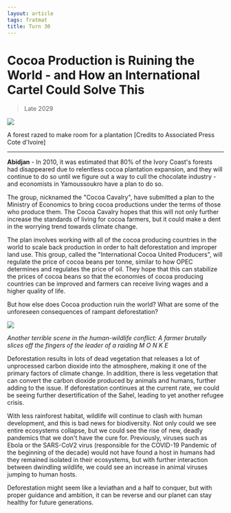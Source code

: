 ```yaml
---
layout: article
tags: fratmat
title: Turn 30
---
```


# Cocoa Production is Ruining the World - and How an International Cartel Could Solve This

<blockquote class="blockquote">
  <p id="date-published">Late 2029</p>
</blockquote>

<div class="main-image-container">
    <img src = "../../../assets/images/Turn_30_Fratmat_Image_1.JPG" id="container-image">
    <p id="image-caption">A forest razed to make room for a plantation [Credits to Associated Press Cote d'Ivoire]</p>
</div>

---

**Abidjan** - In 2010, it was estimated that 80% of the Ivory Coast's forests had disappeared due to relentless cocoa plantation expansion, and they will continue to do so until we figure out a way to cull the chocolate industry - and economists in Yamoussoukro have a plan to do so.

The group, nicknamed the "Cocoa Cavalry", have submitted a plan to the Ministry of Economics to bring cocoa productions under the terms of those who produce them. The Cocoa Cavalry hopes that this will not only further increase the standards of living for cocoa farmers, but it could make a dent in the worrying trend towards climate change.

The plan involves working with all of the cocoa producing countries in the world to scale back production in order to halt deforestation and improper land use. This group, called the "International Cocoa United Producers", will regulate the price of cocoa beans per tonne, similar to how OPEC determines and regulates the price of oil. They hope that this can stabilize the prices of cocoa beans so that the economies of cocoa producing countries can be improved and farmers can receive living wages and a higher quality of life.

But how else does Cocoa production ruin the world? What are some of the unforeseen consequences of rampant deforestation?

<div class="secondary-image-container">
    <img src = "../../../assets/images/Turn_30_Fratmat_Image_2.JPG" id="body-image">
    <p id="image-caption"><i>Another terrible scene in the human-wildlife conflict: A farmer brutally slices off the fingers of the leader of a raiding M O N K E </i></p>
</div>

Deforestation results in lots of dead vegetation that releases a lot of unprocessed carbon dioxide into the atmosphere, making it one of the primary factors of climate change. In addition, there is less vegetation that can convert the carbon dioxide produced by animals and humans, further adding to the issue. If deforestation continues at the current rate, we could be seeing further desertification of the Sahel, leading to yet another refugee crisis.

With less rainforest habitat, wildlife will continue to clash with human development, and this is bad news for biodiversity. Not only could we see entire ecosystems collapse, but we could see the rise of new, deadly pandemics that we don't have the cure for. Previously, viruses such as Ebola or the SARS-CoV2 virus (responsible for the COVID-19 Pandemic of the beginning of the decade) would not have found a host in humans had they remained isolated in their ecosystems, but with further interaction between dwindling wildlife, we could see an increase in animal viruses jumping to human hosts.

Deforestation might seem like a leviathan and a half to conquer, but with proper guidance and ambition, it can be reverse and our planet can stay healthy for future generations.